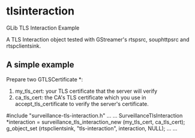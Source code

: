 # tlsinteraction
GLib TLS Interaction Example

A TLS Interaction object tested with GStreamer's rtspsrc, souphttpsrc and rtspclientsink.



A simple example
----------------
Prepare two GTLSCertificate *: 
1. my_tls_cert: your TLS certificate that the server will verify
2. ca_tls_cert: the CA's TLS certificate which you use in accept_tls_certificate to verify the server's certificate.


#include "surveillance-tls-interaction.h"
...
...
SurveillanceTlsInteraction *interaction = surveillance_tls_interaction_new (my_tls_cert, ca_tls_cert);
g_object_set (rtspclientsink, "tls-interaction", interaction, NULL);
...
...
